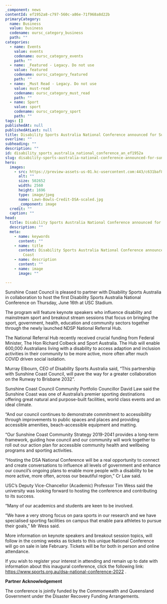 ```yaml
---
_component: news
contentId: ef1952a8-c797-560c-a86e-71f968a8d22b
primaryCategory:
  name: Business
  value: business
  codename: oursc_category_business
  path: ""
categories:
  - name: Events
    value: events
    codename: oursc_category_events
    path: ""
  - name: _Featured - Legacy. Do not use
    value: featured
    codename: oursc_category_featured
    path: ""
  - name: _Must Read - Legacy. Do not use
    value: must-read
    codename: oursc_category_must_read
    path: ""
  - name: Sport
    value: sport
    codename: oursc_category_sport
    path: ""
tags: []
publishedAt: null
publishedAtLast: null
title: Disability Sports Australia National Conference announced for Sunshine Coast
overline: ""
subheading: ""
description: ""
id: disability_sports_australia_national_conference_an_ef1952a
slug: disability-sports-australia-national-conference-announced-for-sunshine-coast
hero:
  images:
    - src: https://preview-assets-us-01.kc-usercontent.com:443/c631baf8-1b46-001f-580c-d0001b68b4a8/4804c7b3-01a5-4403-a4e7-6757258c99c4/Lawn-Bowls-Credit-DSA-scaled.jpg
      alt: ""
      size: 502652
      width: 2560
      height: 1696
      type: image/jpeg
      name: Lawn-Bowls-Credit-DSA-scaled.jpg
      _component: image
  credit: ""
  caption: ""
head:
  title: Disability Sports Australia National Conference announced for Sunshine Coast
  description: ""
  meta:
    - name: keywords
      content: ""
    - name: title
      content: Disability Sports Australia National Conference announced for Sunshine
        Coast
    - name: description
      content: ""
    - name: image
      image: ""

---
```

Sunshine Coast Council is pleased to partner with Disability Sports Australia in collaboration to host the first Disability Sports Australia National Conference on Thursday, June 16th at USC Stadium.

The program will feature keynote speakers who influence disability and mainstream sport and breakout stream sessions that focus on bringing the sport, government, health, education and community sectors together through the newly launched NDSP National Referral Hub.

The National Referral Hub recently received crucial funding from Federal Minister, The Hon Richard Colbeck and Sport Australia. The Hub will enable 600,000 Australians living with a disability to access adaption and inclusion activities in their community to be more active, more often after much COVID driven social isolation.

Murray Elbourn, CEO of Disability Sports Australia said, “This partnership with Sunshine Coast Council, will pave the way for a greater collaboration on the Runway to Brisbane 2032”.

Sunshine Coast Council Community Portfolio Councillor David Law said the Sunshine Coast was one of Australia’s premier sporting destinations offering great natural and purpose-built facilities, world class events and an ideal climate.

“And our council continues to demonstrate commitment to accessibility through improvements to public spaces and places and providing accessible amenities, beach-accessible equipment and matting.

“Our Sunshine Coast Community Strategy 2019-2041 provides a long-term framework, guiding how council and our community will work together to roll out our action plan for accessible community health and wellbeing programs and sporting activities.

“Hosting the DSA National Conference will be a real opportunity to connect and create conversations to influence all levels of government and enhance our council’s ongoing plans to enable more people with a disability to be more active, more often, across our beautiful region,” Cr Law said.

USC’s Deputy Vice-Chancellor (Academic) Professor Tim Wess said the university was looking forward to hosting the conference and contributing to its success.

“Many of our academics and students are keen to be involved.

“We have a very strong focus on para sports in our research and we have specialised sporting facilities on campus that enable para athletes to pursue their goals,” Mr Wess said.

More information on keynote speakers and breakout session topics, will follow in the coming weeks as tickets to this unique National Conference will go on sale in late February. Tickets will be for both in person and online attendance.

If you wish to register your interest in attending and remain up to date with information about this inaugural conference, click the following link: <https://www.sports.org.au/dsa-national-conference-2022>
.

**Partner Acknowledgement**

The conference is jointly funded by the Commonwealth and Queensland Government under the Disaster Recovery Funding Arrangements.
